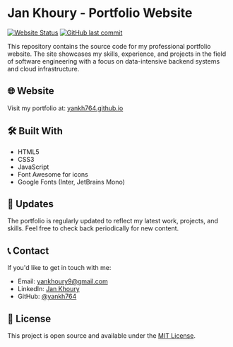 # Jan Khoury - Portfolio Website
[![Website Status](https://img.shields.io/website?url=https%3A%2F%2Fyankh764.github.io&style=flat-square)](https://yankh764.github.io)
[![GitHub last commit](https://img.shields.io/github/last-commit/yankh764/yankh764.github.io?style=flat-square)](https://github.com/yankh764/yankh764.github.io/commits/main)

This repository contains the source code for my professional portfolio website. The site showcases my skills, experience, and projects in the field of software engineering with a focus on data-intensive backend systems and cloud infrastructure.

## 🌐 Website
Visit my portfolio at: [yankh764.github.io](https://yankh764.github.io)

## 🛠️ Built With
- HTML5
- CSS3
- JavaScript
- Font Awesome for icons
- Google Fonts (Inter, JetBrains Mono)

## 🔄 Updates
The portfolio is regularly updated to reflect my latest work, projects, and skills. Feel free to check back periodically for new content.

## 📞 Contact
If you'd like to get in touch with me:

- Email: [yankhoury9@gmail.com](mailto:yankhoury9@gmail.com)
- LinkedIn: [Jan Khoury](https://www.linkedin.com/in/jan-khoury-4b9ad/)
- GitHub: [@yankh764](https://github.com/yankh764)

## 📄 License
This project is open source and available under the [MIT License](LICENSE).